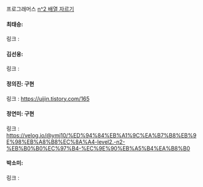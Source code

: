 프로그래머스 [n^2 배열 자르기](https://school.programmers.co.kr/learn/courses/30/lessons/87390) <br>

#### 최태승: 
링크 : 

#### 김선웅: 
링크 : 

#### 정의진: 구현
링크 : https://uijin.tistory.com/165

#### 정연미: 구현
링크 : https://velog.io/@ymj10/%ED%94%84%EB%A1%9C%EA%B7%B8%EB%9E%98%EB%A8%B8%EC%8A%A4-level2.-n2-%EB%B0%B0%EC%97%B4-%EC%9E%90%EB%A5%B4%EA%B8%B0

#### 박소미:
링크 :
